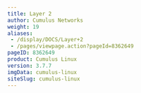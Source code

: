 ```yaml
---
title: Layer 2
author: Cumulus Networks
weight: 19
aliases:
 - /display/DOCS/Layer+2
 - /pages/viewpage.action?pageId=8362649
pageID: 8362649
product: Cumulus Linux
version: 3.7.7
imgData: cumulus-linux
siteSlug: cumulus-linux
---
```


